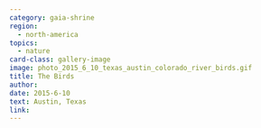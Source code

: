 ```yaml
---
category: gaia-shrine
region:
  - north-america
topics:
  - nature
card-class: gallery-image
image: photo_2015_6_10_texas_austin_colorado_river_birds.gif
title: The Birds
author:
date: 2015-6-10
text: Austin, Texas
link:
---
```

